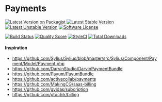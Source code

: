 # Payments

[![Latest Version on Packagist](https://img.shields.io/packagist/v/bytic/payments.svg?style=flat-square)](https://packagist.org/packages/bytic/payments)
[![Latest Stable Version](https://poser.pugx.org/bytic/payments/v/stable)](https://packagist.org/packages/bytic/payments)
[![Latest Unstable Version](https://poser.pugx.org/bytic/payments/v/unstable)](https://packagist.org/packages/bytic/payments)
[![Software License](https://img.shields.io/badge/license-MIT-brightgreen.svg?style=flat-square)](LICENSE)

[![Build Status](https://img.shields.io/travis/bytic/payments/master.svg?style=flat-square)](https://travis-ci.org/bytic/framework)
[![Quality Score](https://img.shields.io/scrutinizer/g/bytic/payments.svg?style=flat-square)](https://scrutinizer-ci.com/g/bytic/payments)
[![StyleCI](https://styleci.io/repos/95359082/shield?branch=master)](https://styleci.io/repos/95359082)
[![Total Downloads](https://img.shields.io/packagist/dt/bytic/payments.svg?style=flat-square)](https://packagist.org/packages/bytic/payments)

#### Inspiration
* https://github.com/Sylius/Sylius/blob/master/src/Sylius/Component/Payment/Model/Payment.php
* https://github.com/DarvinStudio/DarvinPaymentBundle
* https://github.com/Payum/PayumBundle
* https://github.com/activecollab/payments
* https://github.com/MakingCG/saas-billing
* https://github.com/gvidas/subcription
* https://github.com/ptuchik/billing
##